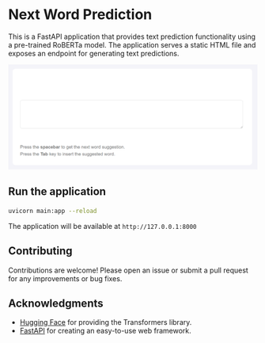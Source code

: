 # Next Word Prediction

This is a FastAPI application that provides text prediction functionality using a pre-trained RoBERTa model. The application serves a static HTML file and exposes an endpoint for generating text predictions.

![alt text](assets/animation.gif)

## Run the application


```bash
uvicorn main:app --reload
```

The application will be available at `http://127.0.0.1:8000`

## Contributing

Contributions are welcome! Please open an issue or submit a pull request for any improvements or bug fixes.

## Acknowledgments

- [Hugging Face](https://huggingface.co/) for providing the Transformers library.
- [FastAPI](https://fastapi.tiangolo.com/) for creating an easy-to-use web framework.
